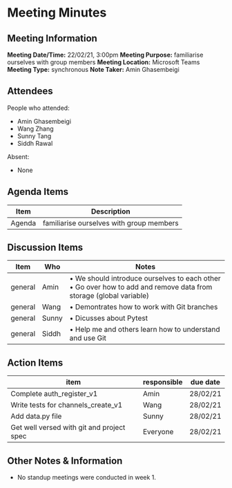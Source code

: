 # Meeting Minutes
## Meeting Information
**Meeting Date/Time:** 22/02/21, 3:00pm
**Meeting Purpose:** familiarise ourselves with group members
**Meeting Location:** Microsoft Teams
**Meeting Type:** synchronous
**Note Taker:** Amin Ghasembeigi

## Attendees
People who attended:
- Amin Ghasembeigi
- Wang Zhang
- Sunny Tang
- Siddh Rawal

Absent:
- None

## Agenda Items
Item | Description
---- | ----
Agenda | familiarise ourselves with group members

## Discussion Items
Item | Who | Notes |
---- | ---- | ---- |
general | Amin | • We should introduce ourselves to each other<br> • Go over how to add and remove data from storage (global variable) |
general | Wang | • Demontrates how to work with Git branches |
general | Sunny | • Dicusses about Pytest |
general | Siddh | • Help me and others learn how to understand and use Git |

## Action Items
item | responsible | due date |
| ---- | ---- | ---- |
Complete auth_register_v1 | Amin | 28/02/21 ||
Write tests for channels_create_v1 | Wang | 28/02/21 ||
Add data.py file | Sunny | 28/02/21 ||
Get well versed with git and project spec | Everyone | 28/02/21 ||

## Other Notes & Information
* No standup meetings were conducted in week 1.
